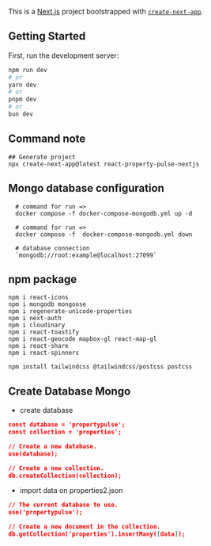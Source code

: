 This is a [Next.js](https://nextjs.org) project bootstrapped with [`create-next-app`](https://github.com/vercel/next.js/tree/canary/packages/create-next-app).

## Getting Started

First, run the development server:

```bash
npm run dev
# or
yarn dev
# or
pnpm dev
# or
bun dev
```

## Command note
```shell
## Generate project
npx create-next-app@latest react-property-pulse-nextjs
```

## Mongo database configuration

```shell
  # command for run => 
  docker compose -f docker-compose-mongodb.yml up -d

  # command for run => 
  docker compose -f  docker-compose-mongodb.yml down

  # database connection
  `mongodb://root:example@localhost:27099`
```

## npm package
```shell
npm i react-icons
npm i mongodb mongoose
npm i regenerate-unicode-properties
npm i next-auth
npm i cloudinary
npm i react-toastify
npm i react-geocode mapbox-gl react-map-gl
npm i react-share
npm i react-spinners

npm install tailwindcss @tailwindcss/postcss postcss
```

## Create Database Mongo

- create database

```json
const database = 'propertypulse';
const collection = 'properties';

// Create a new database.
use(database);

// Create a new collection.
db.createCollection(collection);
```

- import data on properties2.json

```json
// The current database to use.
use('propertypulse');

// Create a new document in the collection.
db.getCollection('properties').insertMany([data]);
```

